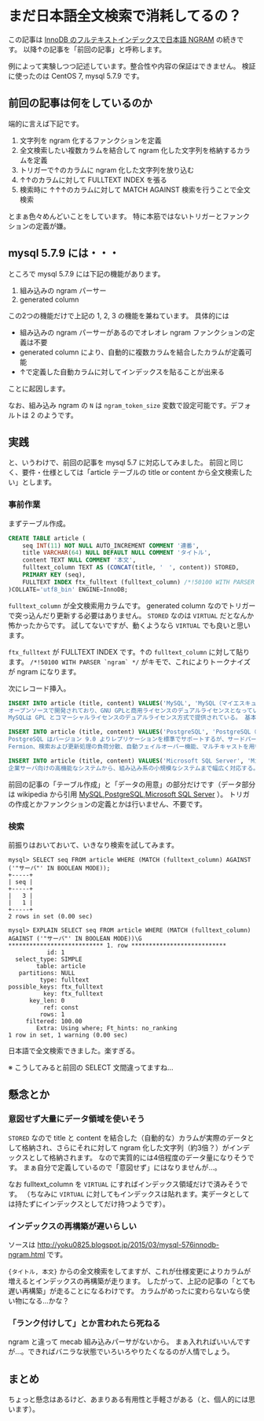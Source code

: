 # まだ日本語全文検索で消耗してるの？

この記事は [InnoDB のフルテキストインデックスで日本語 NGRAM](http://qiita.com/ArimaRyunosuke/items/d2b3b94f223cb83c463d) の続きです。
以降↑の記事を「前回の記事」と呼称します。

例によって実験しつつ記述しています。整合性や内容の保証はできません。
検証に使ったのは CentOS 7, mysql 5.7.9 です。


## 前回の記事は何をしているのか

端的に言えば下記です。

1. 文字列を ngram 化するファンクションを定義
2. 全文検索したい複数カラムを結合して ngram 化した文字列を格納するカラムを定義
3. トリガーで↑のカラムに ngram 化した文字列を放り込む
4. ↑↑のカラムに対して FULLTEXT INDEX を張る
5. 検索時に ↑↑↑のカラムに対して MATCH AGAINST 検索を行うことで全文検索

とまぁ色々めんどいことをしています。
特に本筋ではないトリガーとファンクションの定義が嫌。


## mysql 5.7.9 には・・・

ところで mysql 5.7.9 には下記の機能があります。

1. 組み込みの ngram パーサー
2. generated column

この2つの機能だけで上記の 1, 2, 3 の機能を兼ねています。
具体的には

- 組み込みの ngram パーサーがあるのでオレオレ ngram ファンクションの定義は不要
- generated column により、自動的に複数カラムを結合したカラムが定義可能
- ↑で定義した自動カラムに対してインデックスを貼ることが出来る

ことに起因します。

なお、組み込み ngram の `N` は `ngram_token_size` 変数で設定可能です。デフォルトは 2 のようです。


## 実践

と、いうわけで、前回の記事を mysql 5.7 に対応してみました。
前回と同じく、要件・仕様としては「article テーブルの title or content から全文検索したい」とします。


### 事前作業

まずテーブル作成。

```sql
CREATE TABLE article (
    seq INT(11) NOT NULL AUTO_INCREMENT COMMENT '連番',
    title VARCHAR(64) NULL DEFAULT NULL COMMENT 'タイトル',
    content TEXT NULL COMMENT '本文',
    fulltext_column TEXT AS (CONCAT(title, '　', content)) STORED,
    PRIMARY KEY (seq),
    FULLTEXT INDEX ftx_fulltext (fulltext_column) /*!50100 WITH PARSER `ngram` */ 
)COLLATE='utf8_bin' ENGINE=InnoDB;
```

`fulltext_column` が全文検索用カラムです。
generated column なのでトリガーで突っ込んだり更新する必要はありません。
`STORED` なのは `VIRTUAL` だとなんか怖かったからです。
試してないですが、動くようなら `VIRTUAL` でも良いと思います。

`ftx_fulltext` が FULLTEXT INDEX です。↑の `fulltext_column` に対して貼ります。
``/*!50100 WITH PARSER `ngram` */`` がキモで、これによりトークナイズが ngram になります。

次にレコード挿入。

```sql
INSERT INTO article (title, content) VALUES('MySQL', 'MySQL（マイエスキューエル）は、オラクルが開発するRDBMS（リレーショナルデータベースを管理、運用するためのシステム）の実装の一つである。
オープンソースで開発されており、GNU GPLと商用ライセンスのデュアルライセンスとなっている。
MySQLは GPL とコマーシャルライセンスのデュアルライセンス方式で提供されている。 基本的に、MySQLのサーバ本体とクライアントライブラリはGPLで提供される。このため、MySQLを改造し、それを再頒布する場合は、GPLに従う必要がある。');

INSERT INTO article (title, content) VALUES('PostgreSQL', 'PostgreSQL（ぽすとぐれすきゅーえる: 発音例）は、BSDライセンスに類似するライセンスにより配布されているオープンソースのオブジェクト関係データベース管理システム (ORDBMS) である。その名称は Ingres の後継を意味する「Post-Ingres」に由来している。単純に「Postgres」や「ポスグレ」と呼称されることも多い。
PostgreSQL はバージョン 9.0 よりレプリケーションを標準でサポートするが、サードパーティー製のオプション・ソフトウェアも利用できる。
Fermion、検索および更新処理の負荷分散、自動フェイルオーバー機能、マルチキャストを用いたノードの自動追加処理機能を備える。');

INSERT INTO article (title, content) VALUES('Microsoft SQL Server', 'Microsoft SQL Server （マイクロソフト エスキューエル サーバ）とは、マイクロソフトが開発している、リレーショナルデータベース管理システム (RDBMS)である。略称は「SQL Server」または「MS SQL」などと呼ばれている。主要な問い合わせ言語 (クエリ言語)は、T-SQLとANSI SQLである。
企業サーバ向けの高機能なシステムから、組み込み系の小規模なシステムまで幅広く対応する。またMicrosoft Windowsと親和性が高く、ADOやADO.NETを経由して最適なバックエンドデータベースを構築できるようになっている。');
```

前回の記事の「テーブル作成」と「データの用意」の部分だけです（データ部分は wikipedia から引用 [MySQL](http://ja.wikipedia.org/wiki/MySQL),[PostgreSQL](http://ja.wikipedia.org/wiki/PostgreSQL),[Microsoft SQL Server](http://ja.wikipedia.org/wiki/Microsoft_SQL_Server) ）。
トリガの作成とかファンクションの定義とかは行いません、不要です。


### 検索

前振りはおいておいて、いきなり検索を試してみます。

```
mysql> SELECT seq FROM article WHERE (MATCH (fulltext_column) AGAINST ('"サーバ"' IN BOOLEAN MODE)); 
+-----+
| seq |
+-----+
|   3 |
|   1 |
+-----+
2 rows in set (0.00 sec)

mysql> EXPLAIN SELECT seq FROM article WHERE (MATCH (fulltext_column) AGAINST ('"サーバ"' IN BOOLEAN MODE))\G                                                                                                          
*************************** 1. row ***************************
           id: 1
  select_type: SIMPLE
        table: article
   partitions: NULL
         type: fulltext
possible_keys: ftx_fulltext
          key: ftx_fulltext
      key_len: 0
          ref: const
         rows: 1
     filtered: 100.00
        Extra: Using where; Ft_hints: no_ranking
1 row in set, 1 warning (0.00 sec)
```

日本語で全文検索できました。楽すぎる。

※ こうしてみると前回の SELECT 文間違ってますね…


## 懸念とか

### 意図せず大量にデータ領域を使いそう

`STORED` なので title と content を結合した（自動的な）カラムが実際のデータとして格納され、さらにそれに対して ngram 化した文字列（約3倍？）がインデックスとして格納されます。
なので実質的には4倍程度のデータ量になりそうです。
まぁ自分で定義しているので「意図せず」にはなりませんが…。

なお fulltext_column を `VIRTUAL` にすればインデックス領域だけで済みそうです。
（ちなみに `VIRTUAL` に対してもインデックスは貼れます。実データとしては持たずにインデックスとしてだけ持つようです）。


### インデックスの再構築が遅いらしい

ソースは http://yoku0825.blogspot.jp/2015/03/mysql-576innodb-ngram.html です。

`{タイトル, 本文}` からの全文検索をしてますが、これが仕様変更によりカラムが増えるとインデックスの再構築が走ります。
したがって、上記の記事の「とても遅い再構築」が走ることになるわけです。
カラムがめったに変わらないなら使い物になる…かな？


### 「ランク付けして」とか言われたら死ねる

ngram と違って mecab 組み込みパーサがないから。
まぁ入れればいいんですが…。できればバニラな状態でいろいろやりたくなるのが人情でしょう。


## まとめ

ちょっと懸念はあるけど、あまりある有用性と手軽さがある（と、個人的には思います）。
